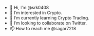- 👋 Hi, I’m @srk0408
- 👀 I’m interested in Crypto.
- 🌱 I’m currently learning Crypto Trading.
- 💞️ I’m looking to collaborate on Twitter.
- 📫 How to reach me @sagar7218

<!---
srk0408/srk0408 is a ✨ special ✨ repository because its `README.md` (this file) appears on your GitHub profile.
You can click the Preview link to take a look at your changes.
--->
